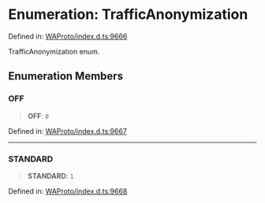 # Enumeration: TrafficAnonymization

Defined in: [WAProto/index.d.ts:9666](https://github.com/Fokusdotid/bail/blob/a029a4f9908cd3806112e8438f5a31dda1376b84/WAProto/index.d.ts#L9666)

TrafficAnonymization enum.

## Enumeration Members

### OFF

> **OFF**: `0`

Defined in: [WAProto/index.d.ts:9667](https://github.com/Fokusdotid/bail/blob/a029a4f9908cd3806112e8438f5a31dda1376b84/WAProto/index.d.ts#L9667)

***

### STANDARD

> **STANDARD**: `1`

Defined in: [WAProto/index.d.ts:9668](https://github.com/Fokusdotid/bail/blob/a029a4f9908cd3806112e8438f5a31dda1376b84/WAProto/index.d.ts#L9668)
